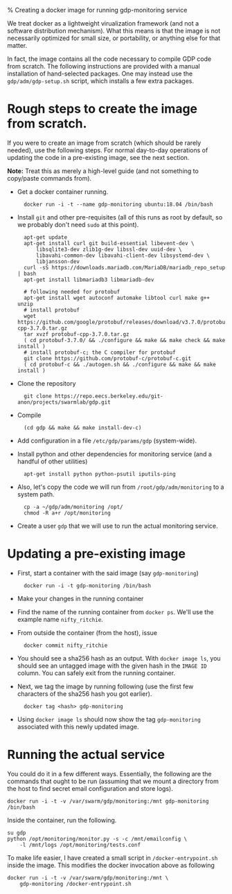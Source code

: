 % Creating a docker image for running gdp-monitoring service

We treat docker as a lightweight virualization framework (and not a
software distribution mechanism). What this means is that the image is
not necessarily optimized for small size, or portability, or anything
else for that matter. 

In fact, the image contains all the code necessary to compile GDP code
from scratch. The following instructions are provided with a manual
installation of hand-selected packages. One may instead use the
`gdp/adm/gdp-setup.sh` script, which installs a few extra packages.


# Rough steps to create the image from scratch.

If you were to create an image from scratch (which should be rarely
needed), use the following steps. For normal day-to-day operations of
updating the code in a pre-existing image, see the next section.

**Note:** Treat this as merely a high-level guide (and not something to
copy/paste commands from).


- Get a docker container running.

        docker run -i -t --name gdp-monitoring ubuntu:18.04 /bin/bash

- Install `git` and other pre-requisites (all of this runs as
    root by default, so we probably don't need `sudo` at this point).

        apt-get update
        apt-get install curl git build-essential libevent-dev \
            libsqlite3-dev zlib1g-dev libssl-dev uuid-dev \
            libavahi-common-dev libavahi-client-dev libsystemd-dev \
            libjansson-dev
        curl -sS https://downloads.mariadb.com/MariaDB/mariadb_repo_setup | bash
        apt-get install libmariadb3 libmariadb-dev

        # following needed for protobuf
        apt-get install wget autoconf automake libtool curl make g++ unzip
        # install protobuf
        wget https://github.com/google/protobuf/releases/download/v3.7.0/protobuf-cpp-3.7.0.tar.gz
        tar xvzf protobuf-cpp-3.7.0.tar.gz
        ( cd protobuf-3.7.0/ && ./configure && make && make check && make install )
        # install protobuf-c; the C compiler for protobuf
        git clone https://github.com/protobuf-c/protobuf-c.git
        ( cd protobuf-c && ./autogen.sh && ./configure && make && make install )


- Clone the repository

        git clone https://repo.eecs.berkeley.edu/git-anon/projects/swarmlab/gdp.git

- Compile

        (cd gdp && make && make install-dev-c)

- Add configuration in a file `/etc/gdp/params/gdp` (system-wide).

- Install python and other dependencies for monitoring service (and a
    handful of other utilities)

        apt-get install python python-psutil iputils-ping

- Also, let's copy the code we will run from `/root/gdp/adm/monitoring`
    to a system path.

        cp -a ~/gdp/adm/monitoring /opt/
        chmod -R a+r /opt/monitoring

- Create a user `gdp` that we will use to run the actual monitoring
    service.

# Updating a pre-existing image

- First, start a container with the said image (say `gdp-monitoring`)

        docker run -i -t gdp-monitoring /bin/bash

- Make your changes in the running container
- Find the name of the running container from `docker ps`. We'll use the
    example name `nifty_ritchie`.
- From outside the container (from the host), issue

        docker commit nifty_ritchie

- You should see a sha256 hash as an output. With `docker image ls`, you
    should see an untagged image with the given hash in the `IMAGE ID`
    column. You can safely exit from the running container.
- Next, we tag the image by running following (use the first few
    characters of the sha256 hash you got earlier).

        docker tag <hash> gdp-monitoring

- Using `docker image ls` should now show the tag `gdp-monitoring`
    associated with this newly updated image.

# Running the actual service

You could do it in a few different ways. Essentially, the following
are the commands that ought to be run (assuming that we mount a
directory from the host to find secret email configuration and store
logs).

    docker run -i -t -v /var/swarm/gdp/monitoring:/mnt gdp-monitoring /bin/bash

Inside the container, run the following.

    su gdp
    python /opt/monitoring/monitor.py -s -c /mnt/emailconfig \
        -l /mnt/logs /opt/monitoring/tests.conf

To make life easier, I have created a small script in
`/docker-entrypoint.sh` inside the image. This modifies the docker
invocation above as following

    docker run -i -t -v /var/swarm/gdp/monitoring:/mnt \
        gdp-monitoring /docker-entrypoint.sh
